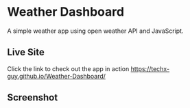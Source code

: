 # Weather Dashboard
A simple weather app using open weather API and JavaScript.

## Live Site
Click the link to check out the app in action https://techx-guy.github.io/Weather-Dashboard/

## Screenshot
